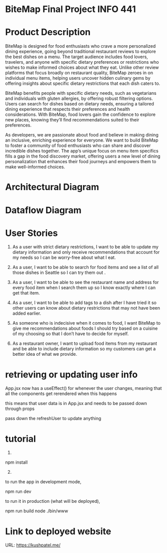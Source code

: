 # BiteMap Final Project INFO 441

# Product Description
BiteMap is designed for food enthusiasts who crave a more personalized dining experience, going beyond traditional restaurant reviews to explore the best dishes on a menu. The target audience includes food lovers, travelers, and anyone with specific dietary preferences or restrictions who wishes to make informed choices about what they eat. Unlike other review platforms that focus broadly on restaurant quality, BiteMap zeroes in on individual menu items, helping users uncover hidden culinary gems by offering insights about specific dietary restrictions that each dish caters to.


BiteMap benefits people with specific dietary needs, such as vegetarians and individuals with gluten allergies, by offering robust filtering options. Users can search for dishes based on dietary needs, ensuring a tailored dining experience that respects their preferences and health considerations. With BiteMap, food lovers gain the confidence to explore new places, knowing they’ll find recommendations suited to their preferences.


As developers, we are passionate about food and believe in making dining an inclusive, enriching experience for everyone. We want to build BiteMap to foster a community of food enthusiasts who can share and discover incredible dishes together. The app’s unique focus on menu item specifics fills a gap in the food discovery market, offering users a new level of dining personalization that enhances their food journeys and empowers them to make well-informed choices.


# Architectural Diagram


# Dataflow Diagram


# User Stories
1. As a user with strict dietary restrictions, I want to be able to update my dietary information and only receive recommendations that account for my needs so I can be worry-free about what I eat.


2. As a user, I want to be able to search for food items and see a list of all those dishes in Seattle so I can try them out .


3. As a user, I want to be able to see the restaurant name and address for every food item when I search them up so I know exactly where I can get that item.


4. As a user, I want to be able to add tags to a dish after I have tried it so other users can know about dietary restrictions that may not have been added earlier.


5. As someone who is indecisive when it comes to food, I want BiteMap to give me recommendations about foods I should try based on a cuisine of my choosing so that I don’t have to decide for myself.


6. As a restaurant owner, I want to upload food items from my restaurant and be able to include dietary information so my customers can get a better idea of what we provide.


# retrieving or updating user info
App.jsx now has a useEffect() for whenever the user changes, meaning that all the components get rerendered when this happens

this means that user data is in App.jsx and needs to be passed down through props

pass down the refreshUser to update anything


# tutorial
1.
npm install

2.
to run the app in development mode,

npm run dev

to run it in production (what will be deployed),

npm run build
node ./bin/www

# Link to deployed website
URL: https://kushpatel.me/